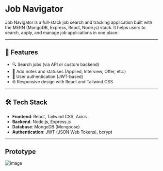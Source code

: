 
# Job Navigator

Job Navigator is a full-stack job search and tracking application built with the MERN (MongoDB, Express, React, Node.js) stack. It helps users to search, apply, and manage job applications in one place.

---

## 🚀 Features

- 🔍 Search jobs (via API or custom backend)
- 📝 Add notes and statuses (Applied, Interview, Offer, etc.)
- 🔐 User authentication (JWT-based)
- 🌐 Responsive design with React and Tailwind CSS

---

## 🛠️ Tech Stack

- **Frontend**: React, Tailwind CSS, Axios
- **Backend**: Node.js, Express.js
- **Database**: MongoDB (Mongoose)
- **Authentication**: JWT (JSON Web Tokens), bcrypt

---

## Prototype
![image](https://github.com/user-attachments/assets/e85bae86-f614-4739-82e6-2d4811063fc6)
